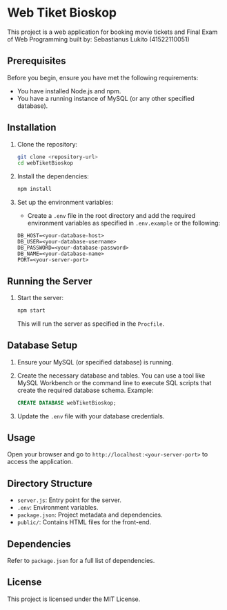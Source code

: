# Web Tiket Bioskop 

This project is a web application for booking movie tickets and Final Exam of Web Programming built by:
Sebastianus Lukito (41522110051)

## Prerequisites

Before you begin, ensure you have met the following requirements:
- You have installed Node.js and npm.
- You have a running instance of MySQL (or any other specified database).

## Installation

1. Clone the repository:
    ```bash
    git clone <repository-url>
    cd webTiketBioskop
    ```

2. Install the dependencies:
    ```bash
    npm install
    ```

3. Set up the environment variables:
    - Create a `.env` file in the root directory and add the required environment variables as specified in `.env.example` or the following:
    ```env
    DB_HOST=<your-database-host>
    DB_USER=<your-database-username>
    DB_PASSWORD=<your-database-password>
    DB_NAME=<your-database-name>
    PORT=<your-server-port>
    ```

## Running the Server

1. Start the server:
    ```bash
    npm start
    ```

    This will run the server as specified in the `Procfile`.

## Database Setup

1. Ensure your MySQL (or specified database) is running.
2. Create the necessary database and tables. You can use a tool like MySQL Workbench or the command line to execute SQL scripts that create the required database schema. Example:
    ```sql
    CREATE DATABASE webTiketBioskop;
    ```

3. Update the `.env` file with your database credentials.

## Usage

Open your browser and go to `http://localhost:<your-server-port>` to access the application.

## Directory Structure

- `server.js`: Entry point for the server.
- `.env`: Environment variables.
- `package.json`: Project metadata and dependencies.
- `public/`: Contains HTML files for the front-end.

## Dependencies

Refer to `package.json` for a full list of dependencies.

## License

This project is licensed under the MIT License.
